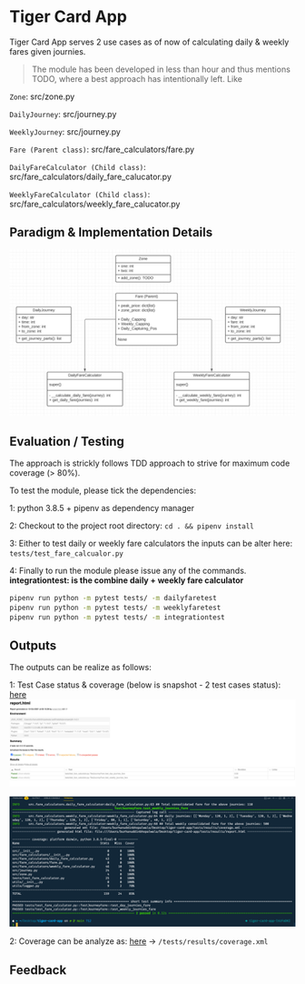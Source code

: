 # Tiger Card App

Tiger Card App serves 2 use cases as of now of calculating daily & weekly fares given journies.

> The module has been developed in less than hour and thus mentions TODO, where a best approach has intentionally left. Like

`Zone`: src/zone.py

`DailyJourney`: src/journey.py

`WeeklyJourney`: src/journey.py

`Fare (Parent class)`: src/fare_calculators/fare.py

`DailyFareCalculator (Child class)`: src/fare_calculators/daily_fare_calucator.py

`WeeklyFareCalculator (Child class)`: src/fare_calculators/weekly_fare_calucator.py

## Paradigm & Implementation Details

![details](./implementation_details.png)

## Evaluation / Testing

The approach is strickly follows TDD approach to strive for maximum code coverage (> 80%).

To test the module, please tick the dependencies:

1: python 3.8.5 + pipenv as dependency manager

2: Checkout to the project root directory:
```cd . && pipenv install```

3: Either to test daily or weekly fare calculators the inputs can be alter here: `tests/test_fare_calcualor.py`

4: Finally to run the module please issue any of the commands.
<br>**integrationtest: is the combine daily + weekly fare calculator**

```bash
pipenv run python -m pytest tests/ -m dailyfaretest
pipenv run python -m pytest tests/ -m weeklyfaretest
pipenv run python -m pytest tests/ -m integrationtest
```

## Outputs

The outputs can be realize as follows:

1: Test Case status & coverage (below is snapshot - 2 test cases status): [here](./tests/results/report.html)
![tests_results](./tests/results/assets/images/result.png)

![tests_results 2](./tests/results/assets/images/result_2.png)

2: Coverage can be analyze as: [here](./tests/results/coverage.xml) -> `/tests/results/coverage.xml`

## Feedback

